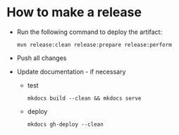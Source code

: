 How to make a release
=====================

* Run the following command to deploy the artifact:

  ```
  mvn release:clean release:prepare release:perform
  ```

* Push all changes
* Update documentation - if necessary

  * test 
    
    ```
    mkdocs build --clean && mkdocs serve
    ```
    
  * deploy

    ```
    mkdocs gh-deploy --clean
    ```